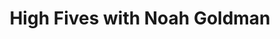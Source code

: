 ﻿---
layout: podcast
title: High Fives with Noah Goldman
description: We sat down and talked with Noah Goldman about prospecting at the enterprise level, and how many companies get it wrong.
coverImage: ./img/podcast/podcast-image-18.jpg
refLink: leadiq.com

audioLinks: https://w.soundcloud.com/player/?url=https%3A%2F%2Fapi.soundcloud.com%2Ftracks%2F340162123&amp;auto_play=false&amp;show_artwork=true&amp;visual=true&amp;origin=twitter
webImage: ./img/podcast/video-img/image-18.png
---